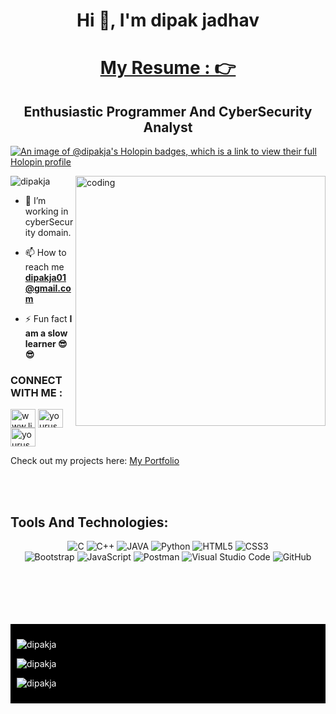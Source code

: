 
<h1 align="center">Hi 👋, I'm dipak jadhav</h1>

<h1 align="center"> <a href="https://drive.google.com/file/d/1pmCSsTJ6ctSp62RO_DGnowm3YukZKFwW/view?usp=sharing">My Resume : 👉</a> </h1>

<h2 align="center">Enthusiastic Programmer And CyberSecurity Analyst</h2>

[![An image of @dipakja's Holopin badges, which is a link to view their full Holopin profile](https://holopin.me/dipakja)](https://holopin.io/@dipakja)

<img align="right" alt="coding" width="400" src="https://media1.giphy.com/media/i1JHRZSXO9LZZDHqii/giphy.gif?cid=ecf05e47zzj0l4g951q1uls4kmza0lv6le11dso120z2e03c&ep=v1_gifs_related&rid=giphy.gif&ct=g">

<p align="left"> <img src="https://komarev.com/ghpvc/?username=dipakja&label=Profile%20views&color=0e75b6&style=flat" alt="dipakja" /> </p>

- 🌱 I’m working in cyberSecurity domain.

- 📫 How to reach me **dipakja01@gmail.com**

- ⚡ Fun fact **I am a slow learner 😎😎**

<h3 align="left">CONNECT WITH ME :</h3>
<p align="left" >
<a href="https://www.linkedin.com/in/dipakjadhav02/" target="blank"><img align="center" src="https://raw.githubusercontent.com/rahuldkjain/github-profile-readme-generator/master/src/images/icons/Social/linked-in-alt.svg" alt="www.linkedin.com/in/dipakjadhav02" height="30" width="40" /></a>

<a href="https://x.com/DipakJa44213008" target="blank">
  <img align="center" src="https://raw.githubusercontent.com/rahuldkjain/github-profile-readme-generator/master/src/images/icons/Social/twitter.svg" alt="yourusername" height="30" width="40" />
</a>
<a href="https://leetcode.com/u/dipak002/" target="blank">
  <img align="center" src="https://raw.githubusercontent.com/rahuldkjain/github-profile-readme-generator/master/src/images/icons/Social/leet-code.svg" alt="yourusername" height="30" width="40" />
</a>

</p>



Check out my projects here: <a href="https://dipakja.github.io/" target="blank">
My Portfolio
</a>


<br>
<br>
<h2>Tools And Technologies:</h2>
<p align="center">
<img alt="C" src="https://img.shields.io/badge/C-00599C?style=for-the-badge&logo=c&logoColor=white"/>
<img alt="C++" src="https://img.shields.io/badge/c++-%2300599C.svg?&style=for-the-badge&logo=c%2B%2B&ogoColor=white"/> 
 
 <img alt="JAVA" src="https://img.shields.io/badge/java-%2300599C.svg?&style=for-the-badge&logo=java&ogoColor=white"/> 
 <img alt="Python" src="https://img.shields.io/badge/python-%2300599C.svg?&style=for-the-badge&logo=java&ogoColor=white"/> 
 
<img alt="HTML5" src="https://img.shields.io/badge/html5-%23E34F26.svg?&style=for-the-badge&logo=html5&logoColor=white"/> 
<img alt="CSS3" src="https://img.shields.io/badge/css3-%231572B6.svg?&style=for-the-badge&logo=css3&logoColor=white"/> <br>
<img alt="Bootstrap" src="https://img.shields.io/badge/bootstrap-%23563D7C.svg?&style=for-the-badge&logo=bootstrap&logoColor=white"/>
<img alt="JavaScript" src="https://img.shields.io/badge/javascript-%23323330.svg?&style=for-the-badge&logo=javascript&logoColor=%23F7DF1E"/> 
 <img alt="Postman" src="https://img.shields.io/badge/Postman-FF6C37?style=for-the-badge&logo=postman&logoColor=white"/>
<img alt="Visual Studio Code" src="https://img.shields.io/badge/VisualStudioCode-0078d7.svg?&style=for-the-badge&logo=visual-studio-code&logoColor=white"/>
<img alt="GitHub" src="https://img.shields.io/badge/github-%23121011.svg?&style=for-the-badge&logo=github&logoColor=white"/>

 </p>
 <br>
 <br>
 <br>


<br>
<br>


 

<div style="background-color: black; color: white; padding: 10px;">

 <p><img  src="https://github-readme-stats-sigma-five.vercel.app/api?username=dipakja&show_icons=true&theme=dark&locale=en" alt="dipakja" /></p>

<p><img src="https://github-readme-stats-sigma-five.vercel.app/api?username=dipakja&show_icons=true&theme=dark&locale=en" alt="dipakja" /></p>


<p><img align="center" src="https://github-readme-streak-stats.herokuapp.com/?user=dipakja&theme=dark" alt="dipakja" /></p>
</div>


 







